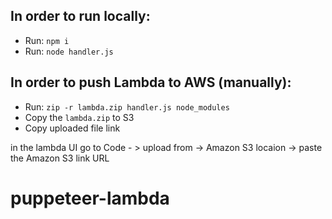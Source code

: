 ## In order to run locally:

- Run: `npm i`
- Run: `node handler.js`

## In order to push Lambda to AWS (manually):

- Run: `zip -r lambda.zip handler.js node_modules`
- Copy the `lambda.zip` to S3 
- Copy uploaded file link

in the lambda UI go to
Code - > upload from -> Amazon S3 locaion -> paste the Amazon S3 link URL
# puppeteer-lambda
